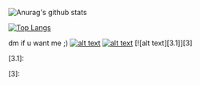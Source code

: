 
![Anurag's github stats](https://github-readme-stats.vercel.app/api?username=Jackintos&show_icons=true&theme=cobalt)

[![Top Langs](https://github-readme-stats.vercel.app/api/top-langs/?username=anuraghazra&langs_count=8)](https://github.com/anuraghazra/github-readme-stats)

<!-- display the social media buttons in your README -->
dm if u want me ;)
[![alt text][2.1]][2]
[![alt text][1.1]][1]
[![alt text][3.1]][3]

<!-- icons with padding -->

[1.1]: http://i.imgur.com/tXSoThF.png (twitter icon with padding)
[2.1]: http://i.imgur.com/P3YfQoD.png (facebook icon with padding)
[3.1]: 

<!-- links to your social media accounts -->

[1]: http://www.twitter.com/jackintos
[2]: http://www.facebook.com/skeletondickrising23
[3]: 

